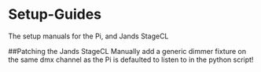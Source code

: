 # Setup-Guides
The setup manuals for the Pi, and Jands StageCL

##Patching the Jands StageCL
Manually add a generic dimmer fixture on the same dmx channel as the Pi is defaulted to listen to in the python script!
